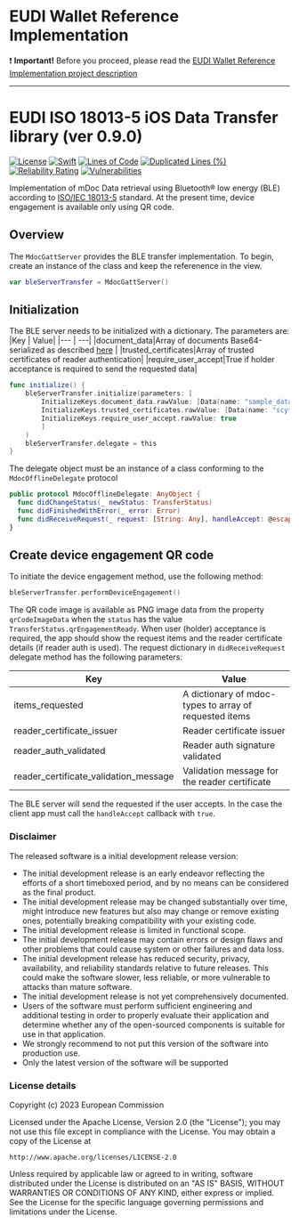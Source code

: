 # EUDI Wallet Reference Implementation

:heavy_exclamation_mark: **Important!** Before you proceed, please read the [EUDI Wallet Reference Implementation project description](wiki/EUDI_Wallet_Reference_Implementation.md)

----

# EUDI ISO 18013-5 iOS Data Transfer library (ver 0.9.0)
[![License](https://img.shields.io/badge/License-Apache%202.0-blue.svg)](https://www.apache.org/licenses/LICENSE-2.0)
[![Swift](https://github.com/eu-digital-identity-wallet/eudi-lib-ios-iso18013-data-transfer/actions/workflows/swift.yml/badge.svg)](https://github.com/eu-digital-identity-wallet/eudi-lib-ios-iso18013-data-transfer/actions/workflows/swift.yml)
[![Lines of Code](https://sonarcloud.io/api/project_badges/measure?project=eu-digital-identity-wallet_eudi-lib-ios-iso18013-data-transfer&metric=ncloc&token=51e16407ebdedc85d6e978d8bc40b0ad3cf61216)](https://sonarcloud.io/summary/new_code?id=eu-digital-identity-wallet_eudi-lib-ios-iso18013-data-transfer)
[![Duplicated Lines (%)](https://sonarcloud.io/api/project_badges/measure?project=eu-digital-identity-wallet_eudi-lib-ios-iso18013-data-transfer&metric=duplicated_lines_density&token=51e16407ebdedc85d6e978d8bc40b0ad3cf61216)](https://sonarcloud.io/summary/new_code?id=eu-digital-identity-wallet_eudi-lib-ios-iso18013-data-transfer)
[![Reliability Rating](https://sonarcloud.io/api/project_badges/measure?project=eu-digital-identity-wallet_eudi-lib-ios-iso18013-data-transfer&metric=reliability_rating&token=51e16407ebdedc85d6e978d8bc40b0ad3cf61216)](https://sonarcloud.io/summary/new_code?id=eu-digital-identity-wallet_eudi-lib-ios-iso18013-data-transfer)
[![Vulnerabilities](https://sonarcloud.io/api/project_badges/measure?project=eu-digital-identity-wallet_eudi-lib-ios-iso18013-data-transfer&metric=vulnerabilities&token=51e16407ebdedc85d6e978d8bc40b0ad3cf61216)](https://sonarcloud.io/summary/new_code?id=eu-digital-identity-wallet_eudi-lib-ios-iso18013-data-transfer)

Implementation of mDoc Data retrieval using Bluetooth® low energy (BLE) according to [ISO/IEC 18013-5](https://www.iso.org/standard/69084.html) standard. At the present time, device engagement is available only using QR code.

## Overview
The ``MdocGattServer`` provides the BLE transfer implementation. To begin, create an instance of the class and keep the referenence in the view.

```swift
var bleServerTransfer =	MdocGattServer()
```	

## Initialization
The BLE server needs to be initialized with a dictionary. The parameters are:
|Key | Value|
|--- | ---|
|document_data|Array of documents Base64-serialized as described [here](wiki/SAMPLE_DATA.md) |
|trusted_certificates|Array of trusted certificates of reader authentication|
|require_user_accept|True if holder acceptance is required to send the requested data|

```swift
func initialize() {
	bleServerTransfer.initialize(parameters: [
		InitializeKeys.document_data.rawValue: [Data(name: "sample_data")!],
		InitializeKeys.trusted_certificates.rawValue: [Data(name: "scytales_root_ca", ext: "der")!],
		InitializeKeys.require_user_accept.rawValue: true
		]
	)
	bleServerTransfer.delegate = this
}
```
The delegate object must be an instance of a class conforming to the ``MdocOfflineDelegate`` protocol

```swift
public protocol MdocOfflineDelegate: AnyObject {
  func didChangeStatus(_ newStatus: TransferStatus)
  func didFinishedWithError(_ error: Error)
  func didReceiveRequest(_ request: [String: Any], handleAccept: @escaping (Bool) -> Void)
}
```

## Create device engagement QR code
To initiate the device engagement method, use the following method:

```swift
bleServerTransfer.performDeviceEngagement()
```
The QR code image is available as PNG image data from the property ``qrCodeImageData`` when the ``status`` has the value ``TransferStatus.qrEngagementReady``.
When user (holder) acceptance is required, the app should show the request items and the reader certificate details (if reader auth is used).
The request dictionary in ``didReceiveRequest`` delegate method has the following parameters:

|Key | Value|
|--- | ---|
|items_requested|A dictionary of mdoc-types to array of requested items|
|reader_certificate_issuer|Reader certificate issuer|
|reader_auth_validated|Reader auth signature validated|
|reader_certificate_validation_message|Validation message for the reader certificate|

The BLE server will send the requested if the user accepts. In the case the client app must call the `handleAccept` callback with `true`.

### Disclaimer
The released software is a initial development release version: 
-  The initial development release is an early endeavor reflecting the efforts of a short timeboxed period, and by no means can be considered as the final product.  
-  The initial development release may be changed substantially over time, might introduce new features but also may change or remove existing ones, potentially breaking compatibility with your existing code.
-  The initial development release is limited in functional scope.
-  The initial development release may contain errors or design flaws and other problems that could cause system or other failures and data loss.
-  The initial development release has reduced security, privacy, availability, and reliability standards relative to future releases. This could make the software slower, less reliable, or more vulnerable to attacks than mature software.
-  The initial development release is not yet comprehensively documented. 
-  Users of the software must perform sufficient engineering and additional testing in order to properly evaluate their application and determine whether any of the open-sourced components is suitable for use in that application.
-  We strongly recommend to not put this version of the software into production use.
-  Only the latest version of the software will be supported

### License details

Copyright (c) 2023 European Commission

Licensed under the Apache License, Version 2.0 (the "License");
you may not use this file except in compliance with the License.
You may obtain a copy of the License at

    http://www.apache.org/licenses/LICENSE-2.0

Unless required by applicable law or agreed to in writing, software
distributed under the License is distributed on an "AS IS" BASIS,
WITHOUT WARRANTIES OR CONDITIONS OF ANY KIND, either express or implied.
See the License for the specific language governing permissions and
limitations under the License.
